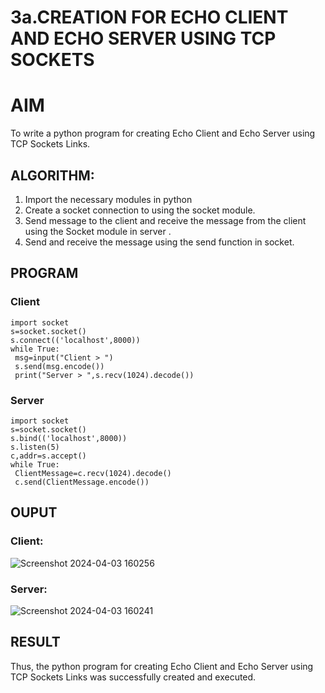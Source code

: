 # 3a.CREATION FOR ECHO CLIENT AND ECHO SERVER USING TCP SOCKETS
# AIM
To write a python program for creating Echo Client and Echo Server using TCP
Sockets Links.
## ALGORITHM:
1. Import the necessary modules in python
2. Create a socket connection to using the socket module.
3. Send message to the client and receive the message from the client using the Socket module in server .
4. Send and receive the message using the send function in socket.
## PROGRAM
### Client
```
import socket
s=socket.socket()
s.connect(('localhost',8000))
while True:
 msg=input("Client > ")
 s.send(msg.encode())
 print("Server > ",s.recv(1024).decode())
```
### Server
```
import socket
s=socket.socket()
s.bind(('localhost',8000))
s.listen(5)
c,addr=s.accept()
while True:
 ClientMessage=c.recv(1024).decode()
 c.send(ClientMessage.encode())
```
## OUPUT
### Client:
![Screenshot 2024-04-03 160256](https://github.com/POZHILANVD/3a.Sockets_Creation_for_Echo_Client_and_Echo_Server/assets/144870498/28962c81-80c6-4593-97bd-06d4c552a507)
### Server:
![Screenshot 2024-04-03 160241](https://github.com/POZHILANVD/3a.Sockets_Creation_for_Echo_Client_and_Echo_Server/assets/144870498/6e6d2971-aa3d-4bf5-ae4f-94fadcf02207)
## RESULT
Thus, the python program for creating Echo Client and Echo Server using TCP Sockets Links was successfully created and executed.
